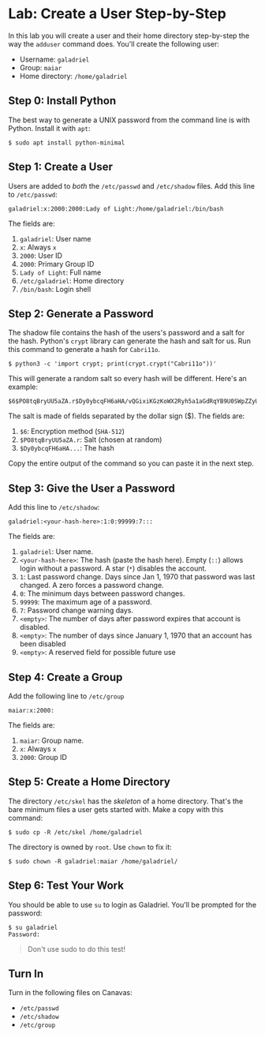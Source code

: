 # Lab: Create a User Step-by-Step 

In this lab you will create a user and their home directory step-by-step the way the `adduser` command does. You'll create the following user:

  - Username: `galadriel`
  - Group: `maiar`
  - Home directory: `/home/galadriel`

## Step 0: Install Python 

The best way to generate a UNIX password from the command line is with Python. Install it with `apt`:

``` 
$ sudo apt install python-minimal
```

## Step 1: Create a User 

Users are added to *both* the `/etc/passwd` and `/etc/shadow` files. Add this line to `/etc/passwd`: 

```
galadriel:x:2000:2000:Lady of Light:/home/galadriel:/bin/bash
```

The fields are:

  1. `galadriel`: User name
  2. `x`: Always `x` 
  3. `2000`: User ID
  4. `2000`: Primary Group ID
  5. `Lady of Light`: Full name
  6. `/etc/galadriel`: Home directory
  7. `/bin/bash`: Login shell

## Step 2: Generate a Password 

The shadow file contains the hash of the users's password and a salt for the hash. Python's `crypt` library can generate the hash and salt for us. Run this command to generate a hash for `Cabri11o`.

``` 
$ python3 -c 'import crypt; print(crypt.crypt("Cabri11o"))'
```

This will generate a random salt so every hash will be different. Here's an example: 

``` 
$6$PO8tqBryUU5aZA.r$Dy0ybcqFH6aHA/vQGixiKGzKoWX2Ryh5a1aGdRqYB9U0SWpZZyUSLyMDP0Q4BonjA1c7ywdO.wktOk13KFO3T1
```

The salt is made of fields separated by the dollar sign ($). The fields are:

  1. `$6`: Encryption method (`SHA-512`)
  2. `$PO8tqBryUU5aZA.r`: Salt (chosen at random)
  3. `$Dy0ybcqFH6aHA...`: The hash 
  
Copy the entire output of the command so you can paste it in the next step. 

## Step 3: Give the User a Password 

Add this line to `/etc/shadow`:

``` 
galadriel:<your-hash-here>:1:0:99999:7:::
```

The fields are: 

  1. `galadriel`: User name. 
  2. `<your-hash-here>`: The hash (paste the hash here). Empty (`::`) allows login without a password. A star (`*`) disables the account. 
  3. `1`: Last password change. Days since Jan 1, 1970 that password was last changed. A zero forces a password change. 
  4. `0`: The minimum days between password changes. 
  5. `99999`: The maximum age of a password. 
  6. `7`: Password change warning days. 
  7. `<empty>`: The number of days after password expires that account is disabled. 
  8. `<empty>`: The number of days since January 1, 1970 that an account has been disabled
  9. `<empty>`: A reserved field for possible future use


## Step 4: Create a Group 

Add the following line to `/etc/group`

```
maiar:x:2000:
```

The fields are: 

  1. `maiar`: Group name. 
  2. `x`: Always `x` 
  3. `2000`: Group ID
  
## Step 5: Create a Home Directory 

The directory `/etc/skel` has the *skeleton* of a home directory. That's the bare minimum files a user gets started with. Make a copy with this command:

``` 
$ sudo cp -R /etc/skel /home/galadriel
```

The directory is owned by `root`. Use `chown` to fix it: 

``` 
$ sudo chown -R galadriel:maiar /home/galadriel/
```

## Step 6: Test Your Work

You should be able to use `su` to login as Galadriel. You'll be prompted for the password:

``` 
$ su galadriel 
Password: 
```

> Don't use sudo to do this test!

## Turn In 

Turn in the following files on Canavas: 

  - `/etc/passwd`
  - `/etc/shadow`
  - `/etc/group`
  